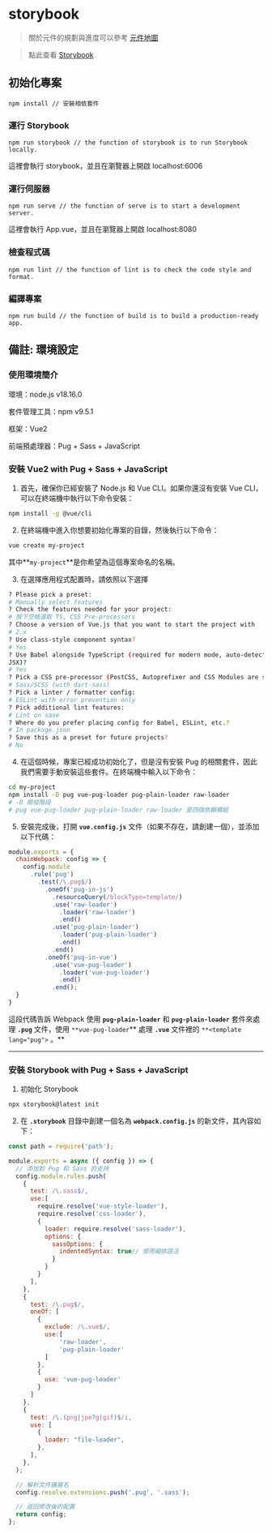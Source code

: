 # storybook
> 關於元件的規劃與進度可以參考 [元件地圖](https://github.com/WAFFLE900/bricks/blob/master/Bricks/frontend/storybook/src/stories/overview/components_map.md)

> 點此查看 [Storybook](https://644cdb54238cc4fa28d2fa00-woehhqscui.chromatic.com/?path=/docs/general-%E9%80%9A%E7%94%A8-icons-%E5%9C%96%E6%A8%99-icons-wiki-%E5%9C%96%E6%A8%99%E5%A4%A7%E5%85%A8--docs)

## 初始化專案
```
npm install // 安裝相依套件
```
### 運行 Storybook
```
npm run storybook // the function of storybook is to run Storybook locally.
```
這裡會執行 storybook，並且在瀏覽器上開啟 localhost:6006

### 運行伺服器
```
npm run serve // the function of serve is to start a development server.
```
這裡會執行 App.vue，並且在瀏覽器上開啟 localhost:8080

### 檢查程式碼
```
npm run lint // the function of lint is to check the code style and format.
```

### 編譯專案
```
npm run build // the function of build is to build a production-ready app.
```

## 備註: 環境設定

### 使用環境簡介

環境：node.js v18.16.0

套件管理工具：npm v9.5.1

框架：Vue2

前端預處理器：Pug + Sass + JavaScript

### 安裝 Vue2 with Pug + Sass + JavaScript

1. 首先，確保你已經安裝了 Node.js 和 Vue CLI。如果你還沒有安裝 Vue CLI，可以在終端機中執行以下命令安裝：

```bash
npm install -g @vue/cli
```

2. 在終端機中進入你想要初始化專案的目錄，然後執行以下命令：

```bash
vue create my-project
```

其中**`my-project`**是你希望為這個專案命名的名稱。

3. 在選擇應用程式配置時，請依照以下選擇

```bash
? Please pick a preset: 
# Manually select features
? Check the features needed for your project: 
# 按下空格選取 TS, CSS Pre-processors
? Choose a version of Vue.js that you want to start the project with
# 2.x
? Use class-style component syntax?
# Yes
? Use Babel alongside TypeScript (required for modern mode, auto-detected polyfills, transpiling 
JSX)? 
# Yes
? Pick a CSS pre-processor (PostCSS, Autoprefixer and CSS Modules are supported by default): 
# Sass/SCSS (with dart-sass)
? Pick a linter / formatter config: 
# ESLint with error prevention only
? Pick additional lint features: 
# Lint on save
? Where do you prefer placing config for Babel, ESLint, etc.?
# In package.json
? Save this as a preset for future projects? 
# No
```

4. 在這個時候，專案已經成功初始化了，但是沒有安裝 Pug 的相關套件，因此我們需要手動安裝這些套件。在終端機中輸入以下命令：

```bash
cd my-project
npm install -D pug vue-pug-loader pug-plain-loader raw-loader
# -D 開發階段
# pug vue-pug-loader pug-plain-loader raw-loader 是四個依賴模組
```

5. 安裝完成後，打開 **`vue.config.js`** 文件（如果不存在，請創建一個），並添加以下代碼：

```jsx
module.exports = {
  chainWebpack: config => {
    config.module
      .rule('pug')
        .test(/\.pug$/)
          .oneOf('pug-in-js')
            .resourceQuery(/blockType=template/)
            .use('raw-loader')
              .loader('raw-loader')
              .end()
            .use('pug-plain-loader')
              .loader('pug-plain-loader')
              .end()
            .end()
          .oneOf('pug-in-vue')
            .use('vue-pug-loader')
              .loader('vue-pug-loader')
              .end()
            .end();
  }
}
```

這段代碼告訴 Webpack 使用 **`pug-plain-loader`** 和 **`pug-plain-loader`** 套件來處理 **`.pug`** 文件，使用 `**vue-pug-loader`** 處理 **`.vue`** 文件裡的 `**<template lang="pug">` 。**


---

### 安裝 Storybook with Pug + Sass + JavaScript

1. 初始化 Storybook

```bash
npx storybook@latest init
```

2. 在 **`.storybook`** 目錄中創建一個名為 **`webpack.config.js`** 的新文件，其內容如下：

```jsx
const path = require('path');

module.exports = async ({ config }) => {
  // 添加對 Pug 和 Sass 的支持
  config.module.rules.push(
    {
      test: /\.sass$/,
      use:[
        require.resolve('vue-style-loader'),
        require.resolve('css-loader'),
        {
          loader: require.resolve('sass-loader'),
          options: {
            sassOptions: {
              indentedSyntax: true// 使用縮排語法
            }
          }
        }
      ],
    },
    {
      test: /\.pug$/,
      oneOf: [
        {
          exclude: /\.vue$/,
          use:[
              'raw-loader',
              'pug-plain-loader'
          ]
        },
        {
          use: 'vue-pug-loader'
        }
      ]
    },
    {
      test: /\.(png|jpe?g|gif)$/i,
      use: [
        {
          loader: "file-loader",
        },
      ],
    },
  );

  // 解析文件擴展名
  config.resolve.extensions.push('.pug', '.sass');

  // 返回修改後的配置
  return config;
};
```
